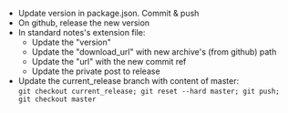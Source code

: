 * Update version in package.json. Commit & push
* On github, release the new version
* In standard notes's extension file:
  * Update the "version"
  * Update the "download_url" with new archive's (from github) path
  * Update the "url" with the new commit ref
  * Update the private post to release
* Update the current_release branch with content of master:  
  `git checkout current_release; git reset --hard master; git push; git checkout master`
